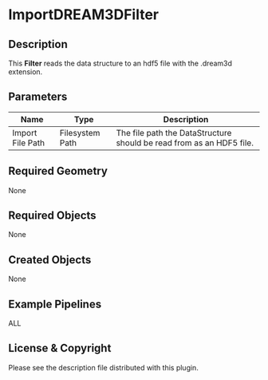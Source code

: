 # ImportDREAM3DFilter

## Description ##

This **Filter** reads the data structure to an hdf5 file with the .dream3d extension.

## Parameters ##

| Name | Type | Description |
|------|------|-------------|
| Import File Path | Filesystem Path | The file path the DataStructure should be read from as an HDF5 file. |

## Required Geometry ###

None

## Required Objects ##

None

## Created Objects ##

None

## Example Pipelines ##

ALL

## License & Copyright ##

Please see the description file distributed with this plugin.
